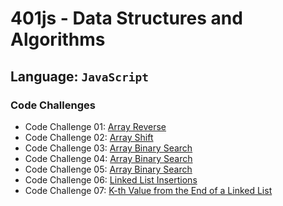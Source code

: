 # 401js - Data Structures and Algorithms

## Language: `JavaScript`

### Code Challenges

- Code Challenge 01: [Array Reverse](code-challenges/array-reverse/README.md)
- Code Challenge 02: [Array Shift](code-challenges/array-shift/README.md)
- Code Challenge 03: [Array Binary Search](code-challenges/array-binary-search/README.md)
- Code Challenge 04: [Array Binary Search](code-challenges/array-binary-search/README.md)
- Code Challenge 05: [Array Binary Search](code-challenges/array-binary-search/README.md)
- Code Challenge 06: [Linked List Insertions](code-challenges/array-binary-search/README.md)
- Code Challenge 07: [K-th Value from the End of a Linked List](code-challenges/array-binary-search/README.md)
